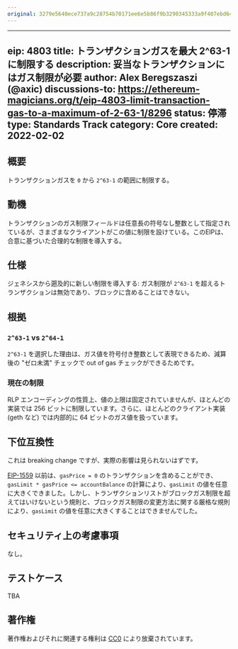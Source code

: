 ```yaml
---
original: 3279e5640ece737a9c28754b70171ee6e5b86f9b3290345333a9f407ebd646b1
---
```


---
eip: 4803
title: トランザクションガスを最大 2^63-1 に制限する
description: 妥当なトランザクションにはガス制限が必要
author: Alex Beregszaszi (@axic)
discussions-to: https://ethereum-magicians.org/t/eip-4803-limit-transaction-gas-to-a-maximum-of-2-63-1/8296
status: 停滞
type: Standards Track
category: Core
created: 2022-02-02
---

## 概要

トランザクションガスを `0` から `2^63-1` の範囲に制限する。

## 動機

トランザクションのガス制限フィールドは任意長の符号なし整数として指定されているが、さまざまなクライアントがこの値に制限を設けている。このEIPは、合意に基づいた合理的な制限を導入する。

## 仕様

ジェネシスから遡及的に新しい制限を導入する: ガス制限が `2^63-1` を超えるトランザクションは無効であり、ブロックに含めることはできない。

## 根拠

### `2^63-1` vs `2^64-1`

`2^63-1` を選択した理由は、ガス値を符号付き整数として表現できるため、減算後の "ゼロ未満" チェックで out of gas チェックができるためです。

### 現在の制限

RLP エンコーディングの性質上、値の上限は固定されていませんが、ほとんどの実装では 256 ビットに制限しています。さらに、ほとんどのクライアント実装 (geth など) では内部的に 64 ビットのガス値を扱っています。

## 下位互換性

これは breaking change ですが、実際の影響は見られないはずです。

[EIP-1559](./eip-1559.md) 以前は、`gasPrice = 0` のトランザクションを含めることができ、`gasLimit * gasPrice <= accountBalance` の計算により、`gasLimit` の値を任意に大きくできました。しかし、トランザクションリストがブロックガス制限を超えてはいけないという規則と、ブロックガス制限の変更方法に関する厳格な規則により、`gasLimit` の値を任意に大きくすることはできませんでした。

## セキュリティ上の考慮事項

なし。

## テストケース

TBA

## 著作権

著作権およびそれに関連する権利は [CC0](../LICENSE.md) により放棄されています。
